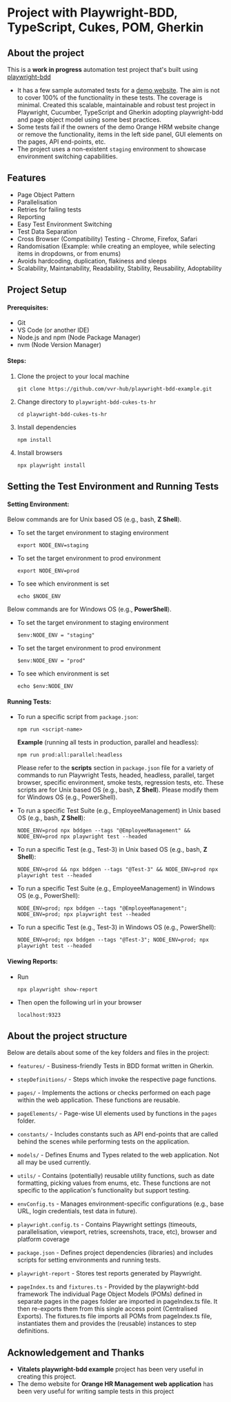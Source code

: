 # Project with Playwright-BDD, TypeScript, Cukes, POM, Gherkin

## About the project

This is a **work in progress** automation test project that's built using [playwright-bdd](https://github.com/vitalets/playwright-bdd)

*  It has a few sample automated tests for a [demo website](https://opensource-demo.orangehrmlive.com/). The aim is not to cover 100% of the functionality in these tests. The coverage is minimal. Created this scalable, maintainable and robust test project in Playwright, Cucumber, TypeScript and Gherkin adopting playwright-bdd and page object model using some best practices.
*  Some tests fail if the owners of the demo Orange HRM website change or remove the functionality, items in the left side panel, GUI elements on the pages, API end-points, etc.
*  The project uses a non-existent `staging` environment to showcase environment switching capabilities.

## Features

* Page Object Pattern
* Parallelisation
* Retries for failing tests
* Reporting
* Easy Test Environment Switching
* Test Data Separation
* Cross Browser (Compatibility) Testing - Chrome, Firefox, Safari
* Randomisation (Example: while creating an employee, while selecting items in dropdowns, or from enums)
* Avoids hardcoding, duplication, flakiness and sleeps
* Scalability, Maintanability, Readability, Stability, Reusability, Adoptability

## Project Setup

#### Prerequisites:

* Git
* VS Code (or another IDE)
* Node.js and npm (Node Package Manager)
* nvm (Node Version Manager)

#### Steps:
1. Clone the project to your local machine
   ```
   git clone https://github.com/vvr-hub/playwright-bdd-example.git
   ```
2. Change directory to `playwright-bdd-cukes-ts-hr`
   ```
   cd playwright-bdd-cukes-ts-hr
   ```
3. Install dependencies
   ```
   npm install
   ```
4. Install browsers
   ```
   npx playwright install
   ```

## Setting the Test Environment and Running Tests

#### Setting Environment:
Below commands are for Unix based OS (e.g., bash, **Z Shell**).
*  To set the target environment to staging environment
   ```
   export NODE_ENV=staging
   ```
* To set the target environment to prod environment
   ```
   export NODE_ENV=prod
   ```
* To see which environment is set
   ```
   echo $NODE_ENV
   ```

Below commands are for Windows OS (e.g., **PowerShell**).
*  To set the target environment to staging environment
   ```
   $env:NODE_ENV = "staging"
   ```
*  To set the target environment to prod environment
   ```
   $env:NODE_ENV = "prod"
   ```
*  To see which environment is set
   ```
   echo $env:NODE_ENV
   ```

#### Running Tests:

*  To run a specific script from `package.json`:
   ```
   npm run <script-name>
   ```
    
   **Example** (running all tests in production, parallel and headless):

   ```
   npm run prod:all:parallel:headless
   ```
   Please refer to the **scripts** section in `package.json` file for a variety of commands to run Playwright Tests, headed, headless, parallel, target browser, specific environment, smoke tests, regression tests, etc. These scripts are for Unix based OS (e.g., bash, **Z Shell**). Please modify them for Windows OS (e.g., PowerShell).


*  To run a specific Test Suite (e.g., EmployeeManagement) in Unix based OS (e.g., bash, **Z Shell**):
   ```
   NODE_ENV=prod npx bddgen --tags "@EmployeeManagement" && NODE_ENV=prod npx playwright test --headed
   ```
*  To run a specific Test (e.g., Test-3) in Unix based OS (e.g., bash, **Z Shell**):
   ```
   NODE_ENV=prod && npx bddgen --tags "@Test-3" && NODE_ENV=prod npx playwright test --headed
   ```

*  To run a specific Test Suite (e.g., EmployeeManagement) in Windows OS (e.g., PowerShell):
   ```
   NODE_ENV=prod; npx bddgen --tags "@EmployeeManagement"; NODE_ENV=prod; npx playwright test --headed
   ```
*  To run a specific Test (e.g., Test-3) in Windows OS (e.g., PowerShell):
   ```
   NODE_ENV=prod; npx bddgen --tags "@Test-3"; NODE_ENV=prod; npx playwright test --headed
   ```

#### Viewing Reports:

*  Run
   ```
   npx playwright show-report
   ```
*  Then open the following url in your browser

   `localhost:9323`


## About the project structure
Below are details about some of the key folders and files in the project:

*  `features/` - Business-friendly Tests in BDD format written in Gherkin.

*  `stepDefinitions/` - Steps which invoke the respective page functions.

*  `pages/` - Implements the actions or checks performed on each page within the web application. These functions are reusable.

*  `pageElements/` - Page-wise UI elements used by functions in the `pages` folder.

*  `constants/` - Includes constants such as API end-points that are called behind the scenes while performing tests on the application.

*  `models/` - Defines Enums and Types related to the web application. Not all may be used currently.

*  `utils/` - Contains (potentially) reusable utility functions, such as date formatting, picking values from enums, etc. These functions are not specific to the application's functionality but support testing.

*  `envConfig.ts` - Manages environment-specific configurations (e.g., base URL, login credentials, test data in future).

*  `playwright.config.ts` - Contains Playwright settings (timeouts, parallelisation, viewport, retries, screenshots, trace, etc), browser and platform coverage

*  `package.json` - Defines project dependencies (libraries) and includes scripts for setting environments and running tests.

*  `playwright-report` - Stores test reports generated by Playwright.

*  `pageIndex.ts` and `fixtures.ts` - Provided by the playwright-bdd framework
The individual Page Object Models (POMs) defined in separate pages in the pages folder are imported in pageIndex.ts file. It then re-exports them from this single access point (Centralised Exports). The fixtures.ts file imports all POMs from pageIndex.ts file, instantiates them and provides the (reusable) instances to step definitions.


## Acknowledgement and Thanks
*  **Vitalets playwright-bdd example** project has been very useful in creating this project.
*  The demo website for **Orange HR Management web application** has been very useful for writing sample tests in this project
